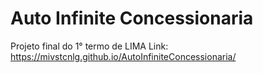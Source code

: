 # Auto Infinite Concessionaria
Projeto final do 1° termo de LIMA
Link: https://mivstcnlg.github.io/AutoInfiniteConcessionaria/
